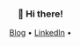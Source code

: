 <h3 align="center">👋 Hi there!</h3>
<p align="center">
  <a href="https://azishapidin.com">Blog</a> •
  <a href="https://www.linkedin.com/in/azishapidin/">LinkedIn</a> •
</p>
